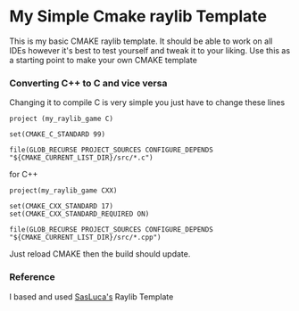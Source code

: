 # My Simple Cmake raylib Template
This is my basic CMAKE raylib template. It should be able to work on all IDEs
however it's best to test yourself and tweak it to your liking. Use this as a starting
point to make your own CMAKE template


### Converting C++ to C and vice versa
Changing it to compile C is very simple you just have to change these lines

```
project (my_raylib_game C)

set(CMAKE_C_STANDARD 99)

file(GLOB_RECURSE PROJECT_SOURCES CONFIGURE_DEPENDS "${CMAKE_CURRENT_LIST_DIR}/src/*.c")
```

for C++

```
project(my_raylib_game CXX)

set(CMAKE_CXX_STANDARD 17)
set(CMAKE_CXX_STANDARD_REQUIRED ON)

file(GLOB_RECURSE PROJECT_SOURCES CONFIGURE_DEPENDS "${CMAKE_CURRENT_LIST_DIR}/src/*.cpp")
```

Just reload CMAKE then the build should update.

### Reference
I based and used [SasLuca's](https://github.com/SasLuca/raylib-cmake-template) Raylib Template
